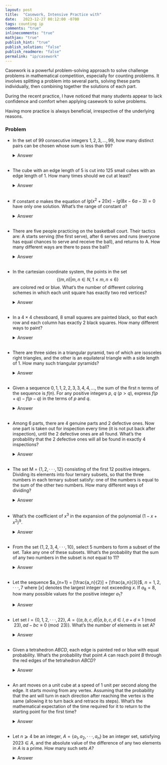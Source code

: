```yaml
---
layout: post
title:  "Casework, Intensive Practice with"
date:   2023-12-27 00:12:00 -0700
tags: counting ip
comments: "true"
inlinecomments: "true"
mathjax: "true"
publish_hint: "true"
publish_solution: "false"
publish_readmore: "false"
permalink: "ip/casework"
---
```

  Casework is a powerful problem-solving approach to solve challenge problems in mathematical competition, especially for counting problems. It involves splitting a problem into several parts, solving these parts individually, then combining together the solutions of each part.

  During the recent practice, I have noticed that many students appear to lack confidence and comfort when applying casework to solve problems.

  Having more practice is always beneficial, irrespective of the underlying reasons.

<!--more-->

### Problem
- In the set of $99$ consecutive integers $1, 2, 3, …, 99$, how many distinct pairs can be chosen whose sum is less than $99$?
  <details>
    <summary>Answer</summary>
    352
  </details>
   <br />

- The cube with an edge length of $5$ is cut into $125$ small cubes with an edge length of $1$. How many times should we cut at least?
  <details>
    <summary>Answer</summary>
    9
  </details>
   <br />

- If constant $a$ makes the equation of $lg(x^2 + 20 x) - lg (8 x - 6 a - 3) = 0$ have only one solution. What’s the range of constant $a$?
  <details>
    <summary>Answer</summary>
    $-\frac{163}{6} < a < -\frac{1}{2}$
  </details>
   <br />

- There are five people practicing on the basketball court. Their tactics are: A starts serving (the first serve), after $6$ serves and runs (everyone has equal chances to serve and receive the ball), and returns to A. How many different ways are there to pass the ball?
  <details>
    <summary>Answer</summary>
    820
  </details>
   <br />

- In the cartesian coordinate system, the points in the set $$\{(m, n) \vert m, n\in N, 1 \leqslant m, n \leqslant 6\}$$ are colored red or blue. What’s the number of different coloring schemes in which each unit square has exactly two red vertices?
  <details>
    <summary>Answer</summary>
    126
  </details>
   <br />

- In a $4×4$ chessboard, $8$ small squares are painted black, so that each row and each column has exactly $2$ black squares. How many different ways to paint?
  <details>
    <summary>Answer</summary>
    90
  </details>
   <br />

- There are three sides in a triangular pyramid, two of which are isosceles right triangles, and the other is an equilateral triangle with a side length of $1$. How many such triangular pyramids?
  <details>
    <summary>Answer</summary>
    3
  </details>
   <br />

- Given a sequence $0, 1, 1, 2, 2, 3, 3, 4, 4, ...,$ the sum of the first n terms of the sequence is $f(n)$. For any positive integers $p$, $q$ $(p > q)$, express $f(p + q) - f(p - q)$ in the terms of $p$ and $q$.
  <details>
    <summary>Answer</summary>
    pq
  </details>
   <br />

- Among $6$ parts, there are $4$ genuine parts and $2$ defective ones. Now one part is taken out for inspection every time (it is not put back after inspection), until the $2$ defective ones are all found. What’s the probability that the $2$ defective ones will all be found in exactly $4$ inspections?
  <details>
    <summary>Answer</summary>
    4/15
  </details>
   <br />

- The set M = $\{1, 2, · · · , 12\}$ consisting of the first $12$ positive integers. Dividing its elements into four ternary subsets, so that the three numbers in each ternary subset satisfy: one of the numbers is equal to the sum of the other two numbers. How many different ways of dividing?
  <details>
    <summary>Answer</summary>
    8
  </details>
   <br />

- What’s the coefficient of $x^3$ in the expansion of the polynomial $(1 - x + x^2)^9$.
  <details>
    <summary>Answer</summary>
    -156
  </details>
   <br />

- From the set $\{1, 2, 3, 4, · · · , 10\}$, select $5$ numbers to form a subset of the set. Take any one of these subsets. What’s the probability that the sum of any two numbers in the subset is not equal to $11$?
  <details>
    <summary>Answer</summary>
    8/63
  </details>
   <br />

- Let the sequence $a_{n+1} = [\frac{a_n}{2}] +  [\frac{a_n}{3}]$, $n = 1, 2, · · · , 7$ where $[x]$ denotes the largest integer not exceeding $x$. If $a_8 = 8$, how many possible values for the positive integer $a_1$?
  <details>
    <summary>Answer</summary>
    7
  </details>
   <br />

- Let set $I = \{0, 1, 2, · · · , 22\}$, $A = \{(a, b, c, d) \vert a, b, c, d \in I, a + d \equiv 1 \pmod{23},  ad − bc \equiv 0 \pmod{23}\}$. What’s the number of elements in set A?
  <details>
    <summary>Answer</summary>
    552
  </details>
   <br />

- Given a tetrahedron $ABCD$, each edge is painted red or blue with equal probability. What’s the probability that point $A$ can reach point $B$ through the red edges of the tetrahedron $ABCD$?
  <details>
    <summary>Answer</summary>
    3/4
  </details>
   <br />

- An ant moves on a unit cube at a speed of $1$ unit per second along the edge. It starts moving from any vertex. Assuming that the probability that the ant will turn in each direction after reaching the vertex is the same (allowing it to turn back and retrace its steps). What’s the mathematical expectation of the time required for it to return to the starting point for the first time?
  <details>
    <summary>Answer</summary>
    8
  </details>
   <br />

- Let $n ⩾ 4$ be an integer, $A = \{a_1, a_2, · · · , a_n\}$ be an integer set, satisfying $2023 \in A$, and the absolute value of the difference of any two elements in $A$ is a prime. How many such sets $A$?
  <details>
    <summary>Answer</summary>
    4
  </details>
   <br />










